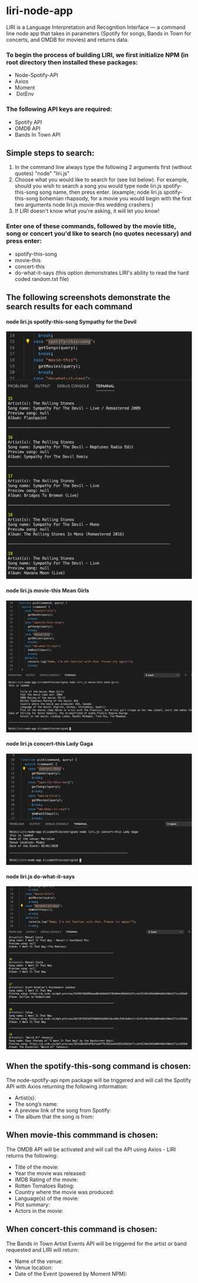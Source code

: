 # liri-node-app

LIRI is a Language Interpretation and Recognition Interface — a command line node app that takes in parameters (Spotify for songs, Bands in Town for concerts, and OMDB for movies) and returns data.


### To begin the process of building LIRI, we first initialize NPM (in root directory then installed these packages:

 *  Node-Spotify-API
 *  Axios
 *  Moment 
 *  DotEnv

 ### The following API keys are required:

*  Spotify API
*  OMDB API
*  Bands In Town API


## Simple steps to search:

1. In the command line always type the following 2 arguments first (without quotes) "node" "liri.js"
2. Choose what you would like to search for (see list below). For example, should you wish to search     a song you would type node liri.js spotify-this-song song name, then press enter. (example;  node     liri.js spotify-this-song bohemian rhapsody, for a movie you would begin with the first two           arguments node liri.js movie-this wedding crashers )
3. If LIRI doesn't know what you're asking, it will let you know!
   

### Enter one of these commands, followed by the movie title, song or concert you'd like to search (no quotes necessary) and press enter:

*  spotify-this-song
*  movie-this
*  concert-this
*  do-what-it-says (this option demonstrates LIRI's ability to read the hard coded random.txt file)                                                  


## The following screenshots demonstrate the search results for each command


#### node liri.js spotify-this-song Sympathy for the Devil

![](images/spotify-this-song.png)


#### node liri.js movie-this Mean Girls

![](images/movie-this.png)


#### node liri.js concert-this Lady Gaga

![](images/concert-this.png)

#### node liri.js do-what-it-says

![](images/do-what-it-says.png)


## When the spotify-this-song command is chosen:
The node-spotify-api npm package will be triggered and will call the Spotify API with Axios returning the following information:

* Artist(s):
* The song’s name:
* A preview link of the song from Spotify:
* The album that the song is from: 


## When movie-this commmand is chosen:
The OMDB API will be activated and will call the API using Axios - LIRI returns the following:

* Title of the movie:
* Year the movie was released:
* IMDB Rating of the movie:
* Rotten Tomatoes Rating: 
* Country where the movie was produced:
* Language(s) of the movie:
* Plot summary:
* Actors in the movie:


## When concert-this command is chosen: 
The Bands in Town Artist Events API will be triggered for the artist or band requested and LIRI will return:

* Name of the venue:
* Venue location:
* Date of the Event (powered by Moment NPM):